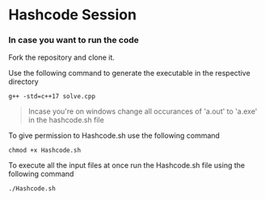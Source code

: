 # Hashcode Session

### In case you want to run the code

Fork the repository and clone it.

Use the following command to generate the executable in the respective directory
```
g++ -std=c++17 solve.cpp 
```

> Incase you're on windows change all occurances of 'a.out' to 'a.exe' in the hashcode.sh file

To give permission to Hashcode.sh use the following command
```
chmod +x Hashcode.sh
```

To execute all the input files at once run the Hashcode.sh file using the following command
```
./Hashcode.sh
```